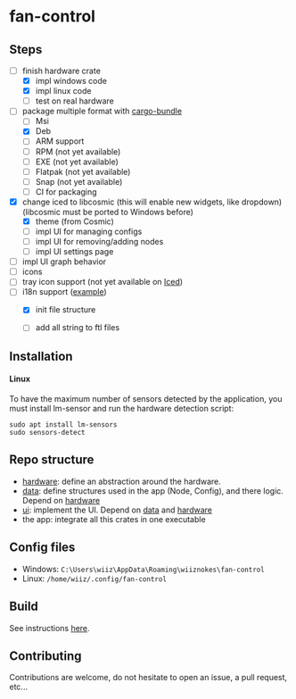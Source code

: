 # fan-control

## Steps

- [ ] finish hardware crate
    - [x] impl windows code
    - [x] impl linux code
    - [ ] test on real hardware
- [ ] package multiple format with [cargo-bundle](https://github.com/burtonageo/cargo-bundle)
    - [ ] Msi
    - [x] Deb
    - [ ] ARM support
    - [ ] RPM (not yet available)
    - [ ] EXE (not yet available)
    - [ ] Flatpak (not yet available)
    - [ ] Snap (not yet available)
    - [ ] CI for packaging
- [x] change iced to libcosmic (this will enable new widgets, like dropdown) (libcosmic must be ported to Windows before)
    - [x] theme (from Cosmic)
    - [ ] impl UI for managing configs
    - [ ] impl UI for removing/adding nodes
    - [ ] impl UI settings page
- [ ] impl UI graph behavior
- [ ] icons
- [ ] tray icon support (not yet available on [Iced](https://whimsical.com/roadmap-iced-7vhq6R35Lp3TmYH4WeYwLM))
- [ ] i18n support ([example](https://github.com/pop-os/cosmic-edit/blob/master_jammy/Cargo.toml))
    - [x] init file structure
    - [ ] add all string to ftl files


## Installation
#### Linux
To have the maximum number of sensors detected by the application, you must install lm-sensor and run the hardware detection script:
```
sudo apt install lm-sensors
sudo sensors-detect
```


## Repo structure
- [hardware](./hardware/README.md): define an abstraction around the hardware.
- [data](./data/README.md): define structures used in the app (Node, Config), and there logic. Depend on [hardware](./hardware/README.md)
- [ui](./ui/README.md): implement the UI. Depend on [data](./data/README.md) and [hardware](./hardware/README.md)
- the app: integrate all this crates in one executable

## Config files
- Windows: `C:\Users\wiiz\AppData\Roaming\wiiznokes\fan-control`
- Linux: `/home/wiiz/.config/fan-control`

## Build
See instructions [here](./BUILD.md).

## Contributing
Contributions are welcome, do not hesitate to open an issue, a pull request, etc...
